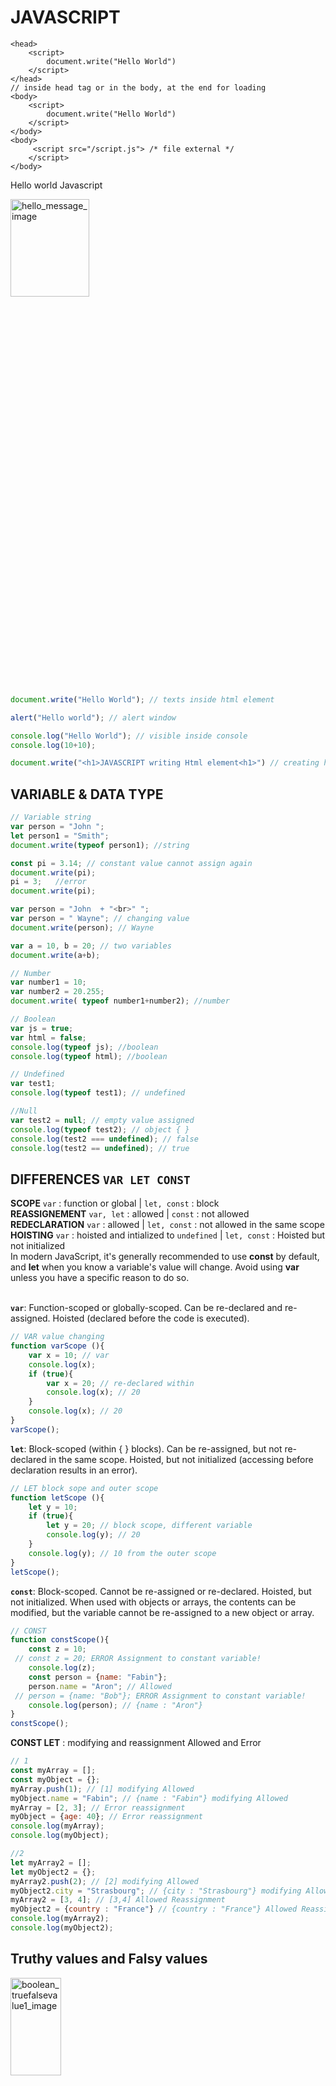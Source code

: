 # JAVASCRIPT 

```JS
<head>
    <script>
        document.write("Hello World")
    </script>
</head>
// inside head tag or in the body, at the end for loading 
<body>
    <script>
        document.write("Hello World")
    </script>
</body>
<body>
     <script src="/script.js"> /* file external */
    </script>
</body>
```

Hello world Javascript<br>

<img src="images/hello_message.PNG" alt="hello_message_image" width="50%" height="20%"><br>

```js
document.write("Hello World"); // texts inside html element

alert("Hello world"); // alert window

console.log("Hello World"); // visible inside console
console.log(10+10);

document.write("<h1>JAVASCRIPT writing Html element<h1>") // creating html tag 
```

## VARIABLE & DATA TYPE

```js
// Variable string
var person = "John ";
let person1 = "Smith";
document.write(typeof person1); //string

const pi = 3.14; // constant value cannot assign again
document.write(pi); 
pi = 3;   //error
document.write(pi); 

var person = "John  + "<br>" ";
var person = " Wayne"; // changing value
document.write(person); // Wayne

var a = 10, b = 20; // two variables
document.write(a+b);

// Number
var number1 = 10;
var number2 = 20.255;
document.write( typeof number1+number2); //number

// Boolean
var js = true;
var html = false;
console.log(typeof js); //boolean
console.log(typeof html); //boolean

// Undefined
var test1;
console.log(typeof test1); // undefined

//Null
var test2 = null; // empty value assigned
console.log(typeof test2); // object { }
console.log(test2 === undefined); // false
console.log(test2 == undefined); // true
```
## DIFFERENCES `VAR LET CONST`
**SCOPE** `var` : function or global | `let, const` : block<br>
**REASSIGNEMENT** `var, let` : allowed | `const` : not allowed<br>
**REDECLARATION** `var` : allowed | `let, const` : not allowed in the same scope<br>
**HOISTING** `var` : hoisted and intialized to `undefined` | `let, const` : Hoisted but not initialized<br>
In modern JavaScript, it's generally recommended to use **const** by default, and **let** when you know a variable's value will change. Avoid using **var** unless you have a specific reason to do so.<br>
<br>

**`var`**: Function-scoped or globally-scoped. Can be re-declared and re-assigned. Hoisted (declared before the code is executed).<br>

```js
// VAR value changing
function varScope (){
    var x = 10; // var
    console.log(x);
    if (true){
        var x = 20; // re-declared within 
        console.log(x); // 20
    }
    console.log(x); // 20
}
varScope();
```
**`let`**: Block-scoped (within { } blocks). Can be re-assigned, but not re-declared in the same scope. Hoisted, but not initialized (accessing before declaration results in an error).<br>

```js
// LET block sope and outer scope
function letScope (){
    let y = 10;
    if (true){
        let y = 20; // block scope, different variable
        console.log(y); // 20
    }
    console.log(y); // 10 from the outer scope
}
letScope();
```
**`const`**: Block-scoped. Cannot be re-assigned or re-declared. Hoisted, but not initialized. When used with objects or arrays, the contents can be modified, but the variable cannot be re-assigned to a new object or array.<br>

```js
// CONST
function constScope(){
    const z = 10;
 // const z = 20; ERROR Assignment to constant variable!
    console.log(z);
    const person = {name: "Fabin"};
    person.name = "Aron"; // Allowed
 // person = {name: "Bob"}; ERROR Assignment to constant variable!
    console.log(person); // {name : "Aron"}
}
constScope();
```

**CONST LET** : modifying and reassignment Allowed and Error

```js
// 1
const myArray = [];
const myObject = {};
myArray.push(1); // [1] modifying Allowed
myObject.name = "Fabin"; // {name : "Fabin"} modifying Allowed
myArray = [2, 3]; // Error reassignment
myObject = {age: 40}; // Error reassignment
console.log(myArray);
console.log(myObject);

//2
let myArray2 = [];
let myObject2 = {};
myArray2.push(2); // [2] modifying Allowed
myObject2.city = "Strasbourg"; // {city : "Strasbourg"} modifying Allowed
myArray2 = [3, 4]; // [3,4] Allowed Reassignment
myObject2 = {country : "France"} // {country : "France"} Allowed Reassignment
console.log(myArray2);
console.log(myObject2);
```

## Truthy values and Falsy values <br>

<img src="images/boolean_truefalsevalue1.PNG" alt="boolean_truefalsevalue1_image" width="40%" height="20%"><br>

Truthy values : `numbers > 0, 'abs' not empty string('a space inside a string is true as well'), {} objects, arrays[], function(){}, date()`. <br>
Falsy values : `0, '', undefined, null, Nan`. <br>

```js
// Boolean false values
console.log(Boolean(0));
console.log(Boolean(''));
console.log(Boolean(undefined));
console.log(Boolean(null));
console.log(Boolean(NaN));

// Boolean true values
console.log(Boolean(2));
console.log(Boolean('abs'));
console.log(Boolean({}));
```
In a condition always return a boolean value true or false.
```js
// 1
const chocolates = 0;
if(chocolates){
    console.log('Yes I have chocolates');
}else{
    console.log('No I dont have anything'); // if condition false so this runs
}

// 2
let fruitName;
if(fruitName){
    console.log('Fruit name available');
}else{
    console.log('No fruit name available'); // if condition false so this runs
}

// 2.1
let fruitName = 'Apple'; // codition is true here, if runs
```
**Not ! symbole** converting false values into true for execution. <br>
<img src="images/boolean_falsevalueto_true.PNG" alt="boolean_falsevalueto_true_image" width="60%" height="20%"><br>

```js
// 1
a = 0;
b = "";
c = undefined;
d = null;
e = NaN;
if(!a && !b && !c && !d && !e){ // conditions are true
    console.log("a: " +a, "b: " +b, "c: " +c, "d: " +d, "e: " +e);
}else{
    console.log("Else one of this condition is turning false here!")
}

// 2
let data = 'DataPassing';
if(!data){
    console.log(`Sorry! no records`);
}else{
    console.log(`Do something ${data}`);  // execute here, condition False
}
```

## Undefined - Null

```js
let a;
let b = null;

myFunction(a); // calls the myFunction with the value of a, which is undefined.
myFunction(b); // calls the myFunction with the value of b, which is null.
function myFunction(DefualtVal){
    console.log(DefualtVal);
}

// 2
myFunction(a); // 10
myFunction(b); // null
function myFunction(DefualtVal = 10){
    console.log(DefualtVal);
}
```

## OPERATOR <br>
`Arithmetic Operators` : <br>
**`+`** Addition <br>
**`-`** Substraction <br>
**`*`** Multiplication <br>
**`/`** Division <br>
**`%`** Modulus <br>
**`++`** Increment <br>
**`--`** Decrement <br>
**`**`** Exponentiation <br>

```js
var a = 10;
var b = 20;
document.write(a+b); // 30
document.write(a-b); // -20
document.write(a/b); // 0.5
document.write(a*b); // 200
document.write(10/3); // 1 remainder
document.write(20/3); // 2 remainder

var a = 20;
a++; // a = a+1;
document.write(a); // 21

var a = 20;
a--; // a-1
document.write(a); // 19

document.write(3 ** 2); // 9 squre
document.write(3 ** 3); // 27 cube
```

## `Assignment Operators` : <br>
`=` Assign: **x = 10** <br>
`+=` Add and Assign:  **x += 4** -> x= x + 4 <br>
`-=` Substract and Assign:  **x -= 4** -> x= x - 4 <br>
`*=` Multiply and Assign:  **x `*=` 4** -> x= x * 4 <br>
`/=` Divide and Assign:  **x /= 4** -> x= x / 4 <br>
`%=` Modulus and Assign:  **x %= 4** -> x= x % 4 <br>

```js
// +=
var a = 10;
var b = a += 4;
document.write(b); // 14

// *=
var a = 10;
var b = a *= 4;
console.log(b); // 40

// /=
var a = 10;
a /= 4;
document.write(a); // 2.5

// %=
var a = 10;
a %= 4;
document.write(a); // 2 remainder
```

## `Comarison Operators` : <br>
`==` Equal to: **a == b** <br>
`===` Identical: **a === b** <br>
`!=` Not equal to: **a != b** <br>
`>` Greater than: **a > b** <br>
`<` Less than: **a < b** <br>
`>=` Greater than or equal to: **a >= b** <br>
`<=` Less than or equal to: **a <= b** <br>

```js
/*  == Loose Equality: Checks if values are equal (may convert data types).
    === Strict Equality: Checks if values and data types are equal (no conversion).*/

// ==
var a = 20;
var b = 10;
document.write(a == b); // false (b=20 //true)

// === datatype
var a = 20;
var b = "20";
document.write(a === b); // false (datatype b is a string but a==b true)

var a = 10;
var b = 20;
document.write(a != b); // true
document.write(a > b); // false
document.write(a >= b); // false
```
## Type Coercion <br>
`String Coercion`: It occurs when the string is combined with the non-string using (+). JavaScript converts numbers and booleans into strings before concatenation.<br>
`Number Coercion`: JavaScript converts the string into a number before operating.<br>
`Boolean Coercion`: JavaScript treats the true value as ‘1’ and the false value as ‘0’.<br>
```js
// String Coercion
console.log("5" + 2); // "52"
console.log("5" + true); // "5true"

// Number Coercion
console.log("5" - 2); // 3
console.log("5" * 2); // 10
console.log("10" / "2");  // 5

// Boolean Coercion
console.log(Boolean("hello")); // true
console.log(Boolean(0)); // false
console.log(Boolean([])); // true

// ==
console.log(0 == "0"); // true
console.log(0 == false); // true
console.log(" " + 0 == 0); // true

// Null
console.log(null == undefined); // true
console.log(null === undefined); // false
console.log(null + 1); // 1

// NaN : NaN is not equal to itself, so the isNaN() function is the preferred way to check for NaN
console.log(NaN == NaN); // false
console.log(isNaN(NaN)); // true
```
Best Practices
```js
// Best Practices
console.log(5 === "5"); // false

console.log(Number("123")); // 123

// only non-null and defined values are considered valid.
if(value !== null && value !== undefined){
    console.log("Value exist");
}

console.log(parseInt("42px")); // 42

console.log(parseFloat("3.14abc")); // 3.14

// check if a value is NaN instead of comparing it directly
if(isNan(value)){
    console.log("Invalid number");
}
```

## LOGICAL OPERATOR <br>
`&&` Logical **and**: True -> **Both statements are true** <br>
`||` Logical **or**: True -> **One of the statement is true** <br>
`!` Logical **not**: **Opposite result** <br>

```js
// && :both or many conditions
var a = 10;
var b = 20;
document.write(a == 10 && b == 20); // true document.write(true)

// || pipe or OR :any of one codition true check
var a = 50;
var b = 20;
document.write(a == 10 || b == 20); // true

// ! Opposite result
var a = 50;
var b = 20;
document.write(!(b == 20)); // false 
```
## IF ELSE conditional statement <br>
Once an if or else if condition is true, the remaining conditions in the chain are not evaluated. After a true condition is found, the rest of the else if and else blocks are skipped entirely.
```js
if (condition true) {
    execute;
    }
```
```js
// 1
var a = 0;
if(a > 0){
    document.write("Positive number");
}else if(a < 0){
    document.write("Negative number");
}else{
    document.write("Its Zero");
}

// 2 if if if every condition
var a = 1;
var b = 2;
var c = 3;

if(a > 0){
    document.write("Value is " + a + "<br>"); // + string concatenation
}
if(b > 0){
    document.write(`Value is  ${b} <br>`); // ` template literals
}
if(c > 0){
    document.write(`Valus is ${c} <br>`);
}
```

## SWITCH <br>
Each `case label` got specific value. If the `expression's value is strictly equal (===)` to value1, the code will be executed.<br>
If omit `break`, the code will "fall through" to the next case, even if its value doesn't match the expression (unless you intentionally want fall-through behavior) <br>
`default` label is optional. It specifies the code to execute if the expression doesn't match any of the case values. <br>

```js
switch (expression){
    case value1:
        code 1; // execute if expression === value1
        break;
    case value2:
        code 2;
        break;
    case value3:
        code 3;
        break;
    default:
        code default;
        break;
}
```
```js
// 1
var a = "a";

switch(a){
    case "A":
        document.write("Apple"); // "A" Apple 
        break;
    case "B":
        document.write("Butter");
        break;
    case "C":
        document.write("Cat");
        break;
    default:
        document.write("Nothing matching"); // "a" false
}

// 2
let day = 2;
let dayName; //

switch(day){
    case 1:
        dayName = "Monday";
        break;
    case 2:
        dayName = "Friday";
        break;
    default:
        dayName = "Invalid day";
}
document.write(`${dayName}`); // Friday

// 3 true boolean
let score = 85;
let grade;

switch(true){
    case score >= 90:
        grade = 'A';
        break;
    case score >= 80:
        grade = 'B';
        break;
    default:
        grade = c;
}
document.write(grade); // B

// 4 using function
function getStatus(code){
    switch(code * 2){
        case 200:
            return "OK";
        case 404:
            return "Not Found";
        default:
            return "Unknown";
    }
}
document.write(getStatus(100)); // OK
```

## LOOP
Run the same code over and over again, each time with a different value. <br>
`for` - loops through a block of code a number of times. <br>
`while` - loops through a block of code while a specified condition is true. <br>
`do/while` - also loops through a block of code while a specified condition is true. <br>
`foreach` - 
`for/in` - loops through the properties of an object. <br>
`for/of` - loops through the values of an iterable object. <br>

```js
for (initialization; condition; update){
    code to be executed;
}
```
```js
// for
for(let i=1; i<=5; i++){
    document.write(i + "<br>"); // 12345
}
```
```js
// while
var i = 10;
while(i >= 5){
    document.write(i + "<br>"); // 10 9 8 7 6 5
    i--;
}
```
```js
// do while
var i = 10;
do{
    document.write(i + "<br>"); // 10 9 8 7 6 5
    i--;
}while (i >= 5);
```

## OBJECT
**FOR IN** <br>
for...in is designed for iterating over object properties, not arrays (although it can be used with arrays, it's generally not recommended). <br>

```js
for (var keyvalue in object){
    code to be executed
}
```
```js
var myObject2 = {
    firstname: "Fabin",
    lastname: "Riza",
    Age: 40,
    emai: "fabinriza1@yahoo.co.in"
};
for(key in myObject2){
    document.write(myObject2[key]); // Fabin bla ....!
}
```
```js
// function inside
var myObject = {
    firstname: 'Fabin',
    lastname: 'Riza',
    age: 40,
    email: 'fabinriza1@yahoo.co.in',
    hobies: ['Run', 'Gym', 'Ride'],
    living: {
        'city': 'Strasbourg',
        'country': 'France'
    },
    salary: function(){
        return 200000;
    },
    fullname: function(){
        return this.firstname + " " + this.lastname;
    }
};
 document.write(myObject.fullname()); // Fabin Riza
 document.write(myObject.living.city); // Strasbourg
```
another way to make object
```js
var person = new Object();
person.firstname = 'Fabin';
person.lastname = 'Riza';
person.age = 25;
person.fullname = function(){
    return this.firstname + " " + this.lastname;
};
document.write(person.firstname); // Fabin
document.write(person.fullname()); // Fabin RIza
```
```js
// function checked, if else and Ternery
var myObject = new Object();
myObject.firstname = 'Fabin';
myObject.lastname = 'Riza';
myObject.age = 25;
myObject.fullname = function(){
    return this.firstname + " " + this.lastname;
};
for(var key in myObject){
    if(typeof myObject[key] === 'function'){
        document.write(key +" : "+ myObject[key]() + "<br>");
    }else{
        document.write(key +" : "+ myObject[key] + "<br>");
    }
}

// 2 
for (var key in myObject){
    let value = (typeof myObject[key] === 'function') ? myObject[key]() : myObject[key];
    document.write(key + " : " + value + "<br>");
}
```
## FUNCTION <br>
```js
function name(parameter){
}
name(argument);
```
**...rest parameter**<br>
Rest parameter `(...name)`: collects idefinite arguments into an array, must be the last parameter. Useful when argument count is unknown.
```js
function calcultaCart(...num){
    return num;
}
document.write(calcultaCart(20,40,15,24));
```
```js
// default value in parameter and overwriting
function hello(firstname = "defaultvalue1", lastname = "defualtvalue2"){
    document.write("Hi " +firstname+ " " +lastname)
}
hello(); // without values, Hi defualtvalue1...
hello("fabin", "riza"); // Hi Fab.... overwriting
```
```js
// return
function sum(num1, num2) {
    return num1+ num2;
}
var resultFunction = sum(1,2); // value returned to this function and stored in a variable
document.write(resultFunction);  // 3

// 2
function sum(math, econ, comp){
    let sum = math + econ + comp;
    return sum
}
function percentage(total){
    let percent = total/300 * 100;
    document.write(percent + " %"); // 76.6 %
}
let totalMark = sum(80, 70, 80);
percentage(totalMark);
```

## Return
The return value can be of any data type, including numbers, strings, objects, arrays or even functions.
```js
let res1 = fun(10,20);
function fun(x,y){
    x+y;
}
console.log(res1); // undefined 

// return
let res1 = fun(10,20);
function fun(x,y){
    return x+y;
}
console.log(res1); // 30 !!!
```

```js
// return
function calculateFactorial(number){
    if(isNaN(number) || number < 0){
        return 'Invalid input !' // if true result = Invalid input !
    }
    if(number === 0 || number === 1){
        return 1;
    }
    let factorial = 1;
    for(let i=2; i<=number; i++){
        factorial *= i;
    }
    return factorial;
}
const result = calculateFactorial(4); // 4!=4∗3∗2∗1=24
console.log(result);
```
```js
// return
let res = fun();
function fun(){
    let i = 1;
    while(i){
        document.write(i+"<br>"); //1 2 3 4
        if(i === 4){
            return;
        }
        document.write(i+"<br>"); //1 2 3
        i++
    }
    document.write("Hello"); // return avoid this execution 
}
```

```js
// RETURN: arrays or objects are used to return MULTIPLE VALUE
function getData(){
    let firstname = 'Fabin ',
    lastname = 'Riza ',
    age ='40 ',
    occupation = 'Developpeur '

    return [firstname, lastname, age, occupation] // return multiple values
}
const [firstname, lastname, age, occupation] = getData();  // values 
document.write(`F : ${firstname} L : ${lastname} A : ${age} W : ${occupation}`);

```

## Callback
```JS
// 3 callback included anonymous 
// 100 Hello 60 HI 60 blabla
function sayHello(){
    document.write("Hello <br>");
}
function sayHi(){
    document.write("Hi <br>")
}
function add(num1, num2, callback){     // callback
    document.write(num1 + num2 + " ");
    callback();
}
let a = 80;
let b = 20;
add(a, b, sayHello); // 100 Hello
add(50, 10, sayHi); // 60 HI 
add(50, 10, function(){
    document.write("anonymous function"); // 60 blabla
});
```

## ARRAY <br>
```js
var animal = ["Elephant", "Lion", "Cat"];
animal [0] = "Dog"; // replaced index 0
animal [3] = "Fish";
animal.push("Fox", "Cheetah")
animal.shift(); // delete first element
animal.pop(); // delete last element
animal.sort(); // alphabet order/ numerical
animal.splice(2, 1); // from index 2 remove 1 element (position, numbers of values removed)
animal.splice(1, 0, "Crow", "Eagle"); // adding element from 1
animal.splice(4); // from index 4 remove values till the end 

 for(var i=0; i<animal.length; i++){
     document.write(animal[i] +"<br>"); // index number to print value
 }
 console.log(animal); // array(length:4) 0:"Cat" 1:"Crow"
```
**FOR FOREACH FOROF SPREAD**
```js
let myArray = ['a','b','c'];
for (let i=0; i<myArray.length; i++){
    console.log(myArray[i]);
}
myArray.forEach(element => {
    console.log(element);
})
for(const element of myArray) {
    console.log(element);
}
console.log( ...myArray); // SPREAD prints all the elements in oneline
```
**FOREACH**
```js
// foreach value
var animalArray = ["Monkey", "Fish", "Tiger"];
animalArray.forEach(function(value) {
    document.write(`${value} <br>`); // Monkey Fish Tiger
});

// foreach value index
animalArray.forEach(function(arrayValue, arrayIndex) {
    document.write(`${arrayIndex} : ${arrayValue} <br>`); // 0: Monkey 1: Fish 2: Tiger
});

// foreach outside function
animalArray.forEach(loop);
function loop(arrayValue, arrayIndex) {
    document.write(`${arrayIndex} : ${arrayValue} <br>`);
}
```

`JSON.stringify( )`
```js
let myArray = ['a',null,undefined, true, false, 'c'];
document.write(JSON.stringify(myArray)); // ["a",null,null,true,false,"c"]
```
**STRING**
```js
let text = "FABIN RIZA";
document.write(text.length); // 10
document.write(text[0]); // F
document.write(text.charAt(1)); // A
document.write(text.replace("I", "i")); 
document.write(text.slice(2,5)) // BIN
console.log(mytext.split(" ")); // space " ", array(2) ["FABIN" "RIZA"]
console.log(mytext.split("")); // no space "", array(10) ["F""" "space" """A"]
```

Split and array destructuring
```js
const dateString = "26-03-2025";
const [day, month, year] = dateString.split("-");
console.log(` Date:${day} M:${month} Y:${year}`); // Date:26 M:03 Y:2025
```
MATH object
```js
let a = 100;
document.write(Math.sqrt(a)); // 10 square root
document.write(Math.abs(a)); // absolute, negative value to absolute 
document.write(Math.min(10, 3, 20, 30)); // 3
document.write(Math.max(10, 3, 20, 30)); // 30
document.write(Math.pow(2,10)); // 4 POWER (squre, qube)1024
document.write(Math.floor(6.9)); // 6
document.write(Math.ceil(6.1)); // 7
document.write(Math.round(6.5)); // Round 6.4=6 6.5=7
document.write(Math.random()); // 0 to 1 random numbers 0.1225blabla

let r = Math.random();
let rounded = Math.floor(r*10);
document.write(rounded); // 1 to 10 any random numbers
```

## `D O M`  :Document object model

The HTML DOM is an API that represents web pages as objects. Browsers create it when loading pages, allowing JavaScript to manipulate HTML elements, attributes, CSS and events.
```html
<!-- DOM TREE hierarchy 
parent child relationships between elements
each element is a node in the tree
Text content is also represented as nodes
Attributes: The id="myDiv" is an attribute of the <div> element.
DOM represents the page in browser memory, so JS can access and manipulate all of these nodes
-->
Document
  |
  <html>
  |   |
  |   <head>
  |   |   |
  |   |   <title>
  |   |       |
  |   |       "My Web Page" (text node)
  |   |
  |   <body>
  |       |
  |       <h1>
  |       |   |
  |       |   "Welcome!" (text node)
  |       |
  |       <p>
  |       |   |
  |       |   "This is a paragraph." (text node)
  |       |
  |       <div id="myDiv">
  |           |
  |           <ul>
  |               |
  |               <li>
  |               |   |
  |               |   "Item 1" (text node)
  |               |
  |               <li>
  |                   |
  |                   "Item 2" (text node)
```

Accessing Document object

```js
getElementById() - Element Object
getElementByName() - Html Collection
getElementByTagName() - Html Collection
getElementByClassName()
// QuerySelectorAll
css Selectors()
document.querySelector() - Element Object
document.querySelectorAll() - Node List
```

```js
// Adding content in to h1
var myH1 = document.getElementById("id_h1");
myH1.innerHTML = "Fabin riza";
myH1.style.color = "blue";

// Accessing with class name, class group - html collection(2) like array. Represented with index number
var myClass1 = document.getElementsByClassName("class_1");
console.log(myClass1);
myClass1[0].innerHTML = "Class [0]"; // 0 position from the group class_1 

// HTML any element group byTagname
var myTagName = document.getElementsByTagName("h2"); 
myTagName[0].innerHTML = "Tag name changed" // 0 positioned h2 element

// ByName: text from first input and onclick function to span
var myByname = document.getElementsByName("text_input")[0]; // Node list similar html collection list
var idSpan= document.getElementById("input_span");
function message(){
    idSpan.innerHTML = "Hi " + myByname.value;
}
```
**HtmlCollection vs NodeList** <br>

**`Html collection`** is collection of element of nodes only : can contain only one type of node, and that one type of node is element node. Difference : Html collection can be accessed by their name, by the id or by the index number within that collection.<br>
**`Node List`** is collection of nodes only : NodeList can contain any Node Type. That means within its collection it can have text nodes, comment nodes, element nodes etc. Difference : A Node list item can only be accessed by their index number<br>
Html collections are live and node list items are typically static.

```js
<ul>
    <li>Item 1</li>
    <li>Item 2</li>
    <li>Item 3</li>
</ul>

// 1. HTMLCollection : live
let listItem = document.getElementsByTagName('li');
console.log(listItem); // HTMLCollection(3) [li, li, li]
console.log(listItem.length); // 3

listItem[0].parentNode.appendChild(document.createElement('li')); // one li added and its Live
console.log(listItem); // HTMLCollection(4) [li, li, li, li]
console.log(listItem.length); // 4

// 2. NodeList querySelectorAll : static
let listItem = document.querySelectorAll('li');
console.log(listItem); // NodeList(3) [li, li, li]
console.log(listItem.length); // 3

listItem[0].parentNode.appendChild(document.createElement('li')); //its still static at the console but on browser ok
console.log(listItem); // NodeList(3) [li, li, li]
console.log(listItem.length); // 3

// Updated NodeList
let listItem = document.querySelectorAll('li'); // 3 times li
listItem[0].parentNode.appendChild(document.createElement('li')); // 1 li added
listItem = document.querySelectorAll('li'); // again calling for update
console.log(listItem); // NodeList(4) [li, li, li, li]
console.log(listItem.length); // 4
```

**Creat and Delete**

```js
/* <input type="button" value="Create" onclick="creat()">
<input type="button" value="Remove" onclick="remove()"></input>  */


// creat element span and delete
let myspanCreated = document.createElement('span');
function creat(){
    myspanCreated.innerHTML = "Now click remove";
    document.body.appendChild(myspanCreated);
}
function remove(){
    myspanCreated.remove(); 
}
```

**Creat Events**

```js
/* <span id="eventid">Create Events</span>
<input type="button" id="eventbutton" value="Color"> */

// Creat Events
let myEvent = document.getElementById('eventid');
let myEventbutton = document.getElementById('eventbutton');
myEvent.addEventListener('mouseover', changeBackground);
myEventbutton.addEventListener('click', changeColor);
function changeBackground(){
    myEvent.style.backgroundColor = 'Red';
}
function changeColor(){
    myEvent.style.color = 'yellow';
}
```

## **`Object Oriented`**

```js
let employee = {
    name: "Fabin",
    position: "Developpeur",
    salary: 5000,
    getSalary: function(){
        document.write("Salary of "+this.name+" is "+this.salary+ " as a "+this.position);
    }
}
employee.getSalary(); // Salary of Fabin is 5000 as a Developpeur
```

## **CLASS** methods objects (instances) **: OOP**

```js
class Employee {
    constructor(name, position, salary){
        this.name = name;
        this.position = position;
        this.salary = salary;
    }
    getSalary(){
        document.write(`I am ${this.name} works as ${this.position} and my salary is ${this.salary}`);
    }
}
let emp1 = new Employee("Alex", "Accountant", 4000); // object
let emp2 = new Employee("Lucy", "Chef de projet", 6000);

document.write(emp2.salary); // 6000
emp2.getSalary(); // I am Lucy works as Chef de projet and my salary is 6000
```
**inheritance**

1. mgr1 = new Manager(...): Creates a Manager object, calling the EmployeeE constructor.<br>
2. constructor(...): EmployeeE's constructor sets name, position, and salary.<br>
3. mgr1.getInfos(): Executes EmployeeE's getInfos() method.<br>
4. document.write(...): Displays the employee's info.<br>

```js
// Inheritance
class EmployeeE {
    constructor(name, position, salary){
        this.name = name;
        this.position = position;
        this.salary = salary;
    }
    getInfos(){
        document.write(`INHERITANCE Name : ${this.name} Position : ${this.position} Salary : ${this.salary}`)
    }
}
class Manager extends EmployeeE {
}
class Supervisor extends EmployeeE{
}
let mgr1 = new Manager("Schmidt", "HR Manager", 6000);

mgr1.getInfos(); // INHERITANCE Name : Schmidt Position : HR Manager Salary : 6000
```

```js
// Static method 
class MathUtils {
    static add(x, y){
        return x + y;
    }
}
const result = MathUtils.add(5,10);
console.log(result); // 15
```

```js
// Static method 
class EmployeeE {
    constructor(name, position, salary){
        ...
    }
    getInfos(){
    }
    static myStaticmethod(){
        console.log("MY Static Function");
    }
}
class Manager extends EmployeeE {
}
class Supervisor extends EmployeeE{
}
let mgr1 = new Manager("Schmidt", "HR Manager", 6000);
mgr1.myStaticmethod(); // ERROR ! we cant access making object
Manager.myStaticmethod(); // Access with the class name EmployeeE or Manager
```

Different types of methods in the Class
1. Consturctor method : Initializes object instances.
2. Prototype method : Used for inheritance and sharing methods.
3. Static methods : Methods that belong to the class itself.
4. Instance methods : Functions that belong to the instance of the class.
5. Getters / Setters : Control access to properties.
6. Class Fields :  initialize instance properties.

CHECK : 
1. Object litral { }
2. Constructor function
3. Prototypes
4. Classes
5. Instances (new, this)

CHECK :
Four pillars : 
1. Abstraction
2. Encapsulation
3. Inheritance
4. Polymorphism